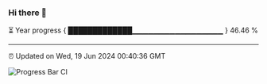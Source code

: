 ### Hi there 👋

⏳ Year progress { █████████████▁▁▁▁▁▁▁▁▁▁▁▁▁▁▁▁▁ } 46.46 %

---

⏰ Updated on Wed, 19 Jun 2024 00:40:36 GMT

![Progress Bar CI](https://github.com/Shyam-Makwana/GitHub-Actions-Demo/workflows/Progress%20Bar%20CI/badge.svg)
